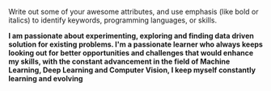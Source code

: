 Write out some of your awesome attributes, and use emphasis (like bold or italics) to identify keywords, programming languages, or skills. 

**I am passionate about experimenting, exploring and finding data driven solution for existing problems. I'm a passionate learner who always keeps looking out for better opportunities and challenges that would enhance my skills, with the constant advancement in the field of Machine Learning, Deep Learning and Computer Vision, I keep myself constantly learning and evolving**


